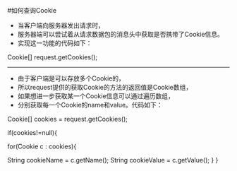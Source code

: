 #如何查询Cookie

- 当客户端向服务器发出请求时，
- 服务器端可以尝试着从请求数据包的消息头中获取是否携带了Cookie信息。
- 实现这一功能的代码如下：
<div class = "bg-blue">Cookie[] request.getCookies();</div>

----------

- 由于客户端是可以存放多个Cookie的，
- 所以request提供的获取Cookie的方法的返回值是Cookie数组，
- 如果想进一步获取某一个Cookie信息可以通过遍历数组，
- 分别获取每一个Cookie的name和value。代码如下：
<p>
Cookie[] cookies =  request.getCookies();</p>
if(cookies!=null){</p>
<p>        for(Cookie c : cookies){</p>
            String cookieName = c.getName();
            String cookieValue = c.getValue();
        }
}